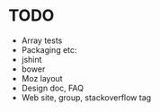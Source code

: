 TODO
====

* Array tests
* Packaging etc:
*  jshint
*  bower
* Moz layout
* Design doc, FAQ
* Web site, group, stackoverflow tag

